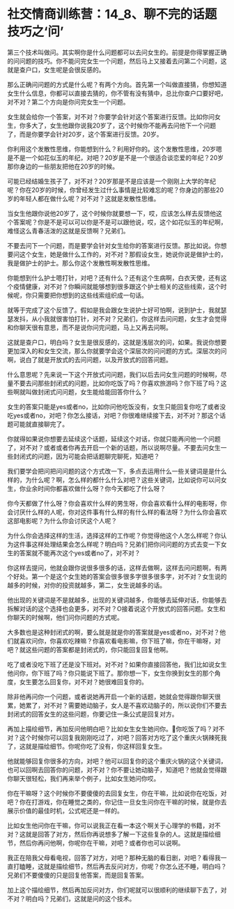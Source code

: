 # 社交情商训练营：14_8、聊不完的话题技巧之‘问’

第三个技术叫做问。其实啊你是什么问题都可以去问女生的。前提是你得掌握正确的问问题的技巧。你不能问完女生一个问题，然后马上又接着去问第二个问题，这就是查户口，女生呢是会很反感的。

那么正确问问题的方式是什么呢？有两个方向。首先第一个叫做直接猜，你想知道女生什么信息，你都可以直接去猜的，你不管有没有猜中，总比你查户口要好吧，对不对？第二个方向是你问完女生一个问题。

女生就会给你一个答案，对不对？你要学会针对这个答案进行反馈。比如你问女生，你多大了，女生他跟你说我20岁了，这个时候你不能再去问他下一个问题了，而是你要学会针对20岁，这个答案进行反馈。20岁。

你利用这个发散性思维，你能想到什么？利用好你的。这个发散性思维，20岁嗯是不是一个如花似玉的年纪，对吧？20岁是不是一个很适合谈恋爱的年纪？20岁那你身边的一些朋友把他在20岁的时候。

可能已经结婚生孩子了，对不对？20岁那是不是应该是一个刚刚上大学的年纪呢？你在20岁的时候，你曾经发生过什么事情是比较难忘的呢？你身边的那些20岁的年轻人都在做什么呢？对不对？这就是发散性思维。

当女生他跟你说他20岁了，这个时候你就要想一下，哎，应该怎么样去反馈他这个答案呢？你是不是可以可以你是不是可以跟他说，哎，这个如花似玉的年纪啊，难怪这么青春活泼的这就是反馈啊？兄弟们。

不要去问下一个问题，而是要学会针对女生给你的答案进行反馈。那比如说。你想要问这个女生，她是做什么工作的，对不对？那假设女生，她说你说是做护士的，我是做护士的护士。那么你这个发散性啊发散性思维。

你能想到什么护士嗯打针，对吧？还有什么？还有这个生病啊，白衣天使，还有这个疫情健康，对不对？你瞬间就能够想到很多跟这个护士相关的这些线索，这个时候呢，你只需要把你想到的这些线索组织成一句话。

就等于完成了这个反馈了。假如是我会跟女生说护士好可怕啊，说到护士，我就瑟瑟发抖，从小我就很害怕打针，对不对？兄弟们，你这样去问问题，女生才会觉得和你聊天很有意思，而不是说你问完问题，马上又再去问啊。

这就是查户口，明白吗？女生是很反感的，这就是浅层次的问，如果。我说你想要更加深入的和女生交流，那么你就要学会这个深层次的问问题的方式。深层次的问啊，说白了就是开放式的去问问题，以及开放式的回答问题。

什么意思呢？先来说一下这个开放式问问题，我们以后去问女生问题的时候啊，尽量不要去问那些封闭式的问题，比如你吃饭了吗？你喜欢旅游吗？你下班了吗？这些啊就叫做封闭式问问题，女生能给能回答你什么？

女生的答案只能是yes或者no，比如你问他吃饭没有，女生只能回复你吃了或者没吃yes或者no，对吧？你怎么接话，对吧？你很难继续接下去，对不对？那这个话题可能就直接聊完了。

你就得如果说你想要去延续这个话题，延续这个对话，你就只能再问他一个问题了，对不对？或者或者你再去开启一个新的话题，所以说啊尽量。不要去问女生一些封闭式的问题，因为可能会把话题聊完聊死，知道吧？

我们要学会把问把问问题的这个方式改一下，多点去运用什么一些关键词是是什么样的，为什么呢？啊，怎么样的都什么什么对吧？这些关键词，比如说你可以问女生，你业余时间你都喜欢做什么呀？你今天都吃了什么呀？

你今天都做了什么呀？你会喜欢什么样的男生呀，你会喜欢看什么样的电影呀，你会讨厌什么样的人呢，你对这件事有什么样的有什么样的看法呀？为什么你会喜欢这部电影呢？为什么你会讨厌这个人呢？

为什么你会选择这样的生活，选择这样的工作呢？你觉得他这个人怎么样呢？你认为这件事这样处理结果会怎么样呢？明白吗？兄弟们把你问问题的方式去变一下女生的答案就不能再次这个yes或者no了，对不对？

你这样去提问，他就会跟你说很多很多的话，这样去做啊，这样去问问题啊，有两个好处。第一个是这个女生她的答案会很多很多字很多很多字，对不对？女生说的越多的时候，对你的投资就越多，第二，女生说越多的话。

他出现的关键词是不是就越多，出现的关键词越多，你能够去延伸对话，你能够去拆解对话的这个选择也会更多，对不对？O接着说这个开放式的回答问题。女生和你聊天的时候啊，他们问你问题的方式呢。

大多数也是这种封闭式的啊，要么就是就是你的答案就是yes或者no，对不对？他们就喜欢问你，你喜欢吃辣嘛？你喜欢看电影嘛，你下班了嘛，你在干嘛呀，对吧？就这些问题的答案都是封闭式的，你只能回复回复他啊。

吃了或者没吃下班了还是没下班对。对不对？如果你直接回答他，我们比如说女生他问你，你下班了吗？你只能说下班了。那你想一下，女生你换到女生的那个角度，女生要怎么回复你，对不对？她很难回复你的。

除非他再问你一个问题，或者说她再开启一个新的话题，她就会觉得跟你聊天很累，她累了，对不对？需要她动脑子，女人是不喜欢动脑子的，所以说你们不要去封闭式的回答女生的这些问题，你要记住一条公式是回复对方。

再加上描绘细节，再加反问他明白吧？比如女生女生她问你。🎼你吃饭了吗？对不对？这个时候你可以回复我刚刚吃过了，对吧？回答对方吃了这个重庆火锅辣死我了，这就是描绘细节。你呢你吃了没有，你这样回复女生。

他就能够回复你很多的方向，对吧？他可以回复你的这个重庆火锅的这个关键词，也可以回啊去回答你的问题，对不对？你不要让她动脑子，知道吧？他就会觉得跟你聊天很轻松，我们再来举个例子，比如女生她问你哎。

你在干嘛呀？这个时候你不要傻傻的去回复女生，你在干嘛，比如说你在吃饭，对吧？你在打游戏，你在睡觉之类的，你记住一旦女生问你在干嘛的时候，就是你去展示价值的最佳时机，公式呢还是一样的。

比如女生他问你在干嘛，你可以说我正在看一本这个啊关于心理学的书籍，对不对？这就是回答了对方，然后你再说想多了解一下这些复杂的人。这就是描绘细节，然后你再问他啊，你呢你在干嘛，对吧？或者你也可以说啊。

我正在陪我父母看电视，回答了对方，对吧？那种无脑的看日剧，对吧？看得我一直打瞌睡，这就是描绘细节，然后再去反问对方，你呢？你怎么还不睡，明白吗？兄弟们不要傻傻的只是回复他答案，而是回复答案。

加上这个描绘细节，然后再加反问对方，你们呢就可以很顺利的继续聊下去了，对不对？明白吗？兄弟们，这就是问的这个技术。


